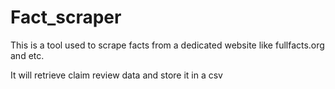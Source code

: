 # Fact_scraper

This is a tool used to scrape facts from a dedicated website like fullfacts.org and etc.


It will retrieve claim review data and store it in a csv

